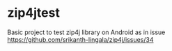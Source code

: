 # zip4jtest
Basic project to test zip4j library on Android as in issue https://github.com/srikanth-lingala/zip4j/issues/34
